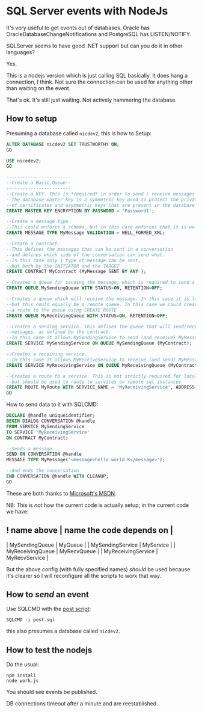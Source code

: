 # SQL Server events with NodeJs

It's very useful to get events out of databases. Oracle has
OracleDatabaseChangeNotifications and PostgreSQL has LISTEN/NOTIFY.

SQLServer seems to have good .NET support but can you do it in other
languages?

Yes.

This is a nodejs version which is just calling SQL basically. It does
hang a connection, I think. Not sure the connection can be used for
anything other than waiting on the event.

That's ok. It's still just waiting. Not actively hammering the
database.


## How to setup

Presuming a database called `nicdev2`, this is how to Setup:

```sql
ALTER DATABASE nicdev2 SET TRUSTWORTHY ON;
GO

USE nicedev2;
GO

------------------------
--Create a Basic Queue--
------------------------
--Create a KEY. This is *required* in order to send / receive messages
--The database master key is a symmetric key used to protect the private keys
--of certificates and asymmetric keys that are present in the database
CREATE MASTER KEY ENCRYPTION BY PASSWORD = 'Password1';

--Create a message type
--This could enforce a schema, but in this case enforces that it is well formed xml
CREATE MESSAGE TYPE MyMessage VALIDATION = WELL_FORMED_XML;

--Create a contract.
--This defines the messages that can be sent in a conversation
--and defines which side of the conversation can send what.
--In this case only 1 type of message can be sent,
--but both by the INITIATOR and the TARGET
CREATE CONTRACT MyContract (MyMessage SENT BY ANY );

--Creates a queue for sending the message, which is required to send a message
CREATE QUEUE MySendingQueue WITH STATUS=ON, RETENTION=OFF;

--Creates a queue which will receive the message. In this case it is local,
--but this could equally be a remote queue. In this case we could create
--a route to the queue using CREATE ROUTE
CREATE QUEUE MyReceivingQueue WITH STATUS=ON, RETENTION=OFF;

--Creates a sending service. This defines the queue that will send/receive
--messages, as defined by the contract.
--In this case it allows MySendingService to send (and receive) MyMessage
CREATE SERVICE MySendingService ON QUEUE MySendingQueue (MyContract);

--Creates a receiving service.
--In this case it allows MyReceiveService to receive (and send) MyMessage 
CREATE SERVICE MyReceivingService ON QUEUE MyReceivingQueue (MyContract);

--Creates a route to a service. This is not strictly required for local services
--but should be used to route to services on remote sql instances
CREATE ROUTE MyRoute WITH SERVICE_NAME = 'MyReceivingService', ADDRESS = 'LOCAL';
GO
```

How to send data to it with SQLCMD:

```sql
DECLARE @handle uniqueidentifier;
BEGIN DIALOG CONVERSATION @handle
FROM SERVICE MySendingService
TO SERVICE 'MyReceivingService'
ON CONTRACT MyContract;

--Sends a message
SEND ON CONVERSATION @handle
MESSAGE TYPE MyMessage('<message>hello world K</message>');

--And ends the conversation
END CONVERSATION @handle WITH CLEANUP;
GO
```

These are both thanks to [Microsoft's MSDN](https://blogs.msdn.microsoft.com/steven_bates/2006/01/05/service-broker-example-creation-of-a-simple-queue-and-posting-a-message/).

NB: This is *not* how the current code is actually setup; in the
current code we have:

! name above | name the code depends on |
-----------------------------------------
| MySendingQueue     | MyQueue       |
| MySendingService   | MyService     |
| MyReceivingQueue   | MyRecvQueue   |
| MyReceivingService | MyRecvService |

But the above config (with fully specified names) *should* be used
because it's clearer so I will reconfigure all the scripts to work
that way.


## How to *send* an event

Use SQLCMD with the [post script](post.sql):

```
SQLCMD -i post.sql
```

this also presumes a database called `nicdev2`.

## How to test the nodejs

Do the usual:

```
npm install
node work.js
```

You should see events be published.

DB connections timeout after a minute and are reestablished.
